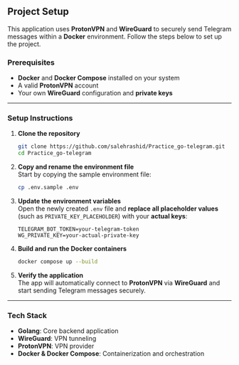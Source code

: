 ## Project Setup

This application uses **ProtonVPN** and **WireGuard** to securely send Telegram messages within a **Docker** environment. Follow the steps below to set up the project.

### Prerequisites

* **Docker** and **Docker Compose** installed on your system
* A valid **ProtonVPN** account
* Your own **WireGuard** configuration and **private keys**

---

### Setup Instructions

1. **Clone the repository**

   ```bash
   git clone https://github.com/salehrashid/Practice_go-telegram.git
   cd Practice_go-telegram
   ```

2. **Copy and rename the environment file** \
   Start by copying the sample environment file:

   ```bash
   cp .env.sample .env
   ```

3. **Update the environment variables** \
   Open the newly created `.env` file and **replace all placeholder values** (such as `PRIVATE_KEY_PLACEHOLDER`) with your **actual keys**:

   ```
   TELEGRAM_BOT_TOKEN=your-telegram-token
   WG_PRIVATE_KEY=your-actual-private-key
   ```

4. **Build and run the Docker containers**

   ```bash
   docker compose up --build
   ```

5. **Verify the application** \
   The app will automatically connect to **ProtonVPN** via **WireGuard** and start sending Telegram messages securely.

---

### Tech Stack

* **Golang**: Core backend application
* **WireGuard**: VPN tunneling
* **ProtonVPN**: VPN provider
* **Docker & Docker Compose**: Containerization and orchestration
